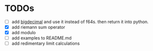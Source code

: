 # TODOs

- [ ] add [bigdecimal](https://docs.rs/bigdecimal/0.4.1/bigdecimal/) and use it instead of f64s. then return it into python.
- [x] add riemann sum operator
- [x] add modulo
- [ ] add examples to README.md
- [ ] add redimentary limit calculations
